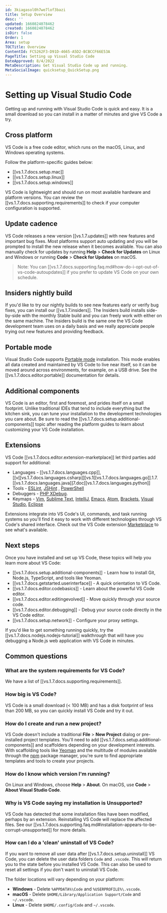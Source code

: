 ```yaml
---
id: 3kiagasol0h7we7lof3bazi
title: Setup Overview
desc: ''
updated: 1660824078462
created: 1660824078462
isDir: false
Order: 1
Area: setup
TOCTitle: Overview
ContentId: FC5262F3-D91D-4665-A5D2-BCBCCF66E53A
PageTitle: Setting up Visual Studio Code
DateApproved: 8/4/2022
MetaDescription: Get Visual Studio Code up and running.
MetaSocialImage: quicksetup_QuickSetup.png
---
```

# Setting up Visual Studio Code

Getting up and running with Visual Studio Code is quick and easy. It is a small download so you can install in a matter of minutes and give VS Code a try.

## Cross platform

VS Code is a free code editor, which runs on the macOS, Linux, and Windows operating systems.

Follow the platform-specific guides below:

* [[vs.1.7.docs.setup.mac]]
* [[vs.1.7.docs.setup.linux]]
* [[vs.1.7.docs.setup.windows]]

VS Code is lightweight and should run on most available hardware and platform versions. You can review the [[vs.1.7.docs.supporting.requirements]] to check if your computer configuration is supported.

## Update cadence

VS Code releases a new version [[vs.1.7.updates]] with new features and important bug fixes. Most platforms support auto updating and you will be prompted to install the new release when it becomes available. You can also manually check for updates by running **Help** > **Check for Updates** on Linux and Windows or running **Code** > **Check for Updates** on macOS.

>Note: You can [[vs.1.7.docs.supporting.faq.md#how-do-i-opt-out-of-vs-code-autoupdates]] if you prefer to update VS Code on your own schedule.

## Insiders nightly build

If you'd like to try our nightly builds to see new features early or verify bug fixes, you can install our [[vs.1.7.insiders]]. The Insiders build installs side-by-side with the monthly Stable build and you can freely work with either on the same machine. The Insiders build is the same one the VS Code development team uses on a daily basis and we really appreciate people trying out new features and providing feedback.

## Portable mode

Visual Studio Code supports [Portable mode](https://en.wikipedia.org/wiki/Portable_application) installation. This mode enables all data created and maintained by VS Code to live near itself, so it can be moved around across environments, for example, on a USB drive. See the [[vs.1.7.docs.editor.portable]] documentation for details.

## Additional components

VS Code is an editor, first and foremost, and prides itself on a small footprint. Unlike traditional IDEs that tend to include everything but the kitchen sink, you can tune your installation to the development technologies you care about. Be sure to read the [[vs.1.7.docs.setup.additional-components]] topic after reading the platform guides to learn about customizing your VS Code installation.

## Extensions

VS Code [[vs.1.7.docs.editor.extension-marketplace]] let third parties add support for additional:

* Languages - [[vs.1.7.docs.languages.cpp]], [[v[[vs.1.7.docs.languages.csharp]][vs.1[[vs.1.7.docs.languages.go]].1.7.[[vs.1.7.docs.languages.java]]7.doc[[vs.1.7.docs.languages.python]]
* Tools - [ESLint](https://marketplace.visualstudio.com/items/dbaeumer.vscode-eslint), [JSHint](https://marketplace.visualstudio.com/items/dbaeumer.jshint) , [PowerShell](https://marketplace.visualstudio.com/items?itemName=ms-vscode.PowerShell)
* Debuggers - [PHP XDebug](https://marketplace.visualstudio.com/items?itemName=xdebug.php-debug).
* Keymaps - [Vim](https://marketplace.visualstudio.com/items?itemName=vscodevim.vim), [Sublime Text](https://marketplace.visualstudio.com/items?itemName=ms-vscode.sublime-keybindings), [IntelliJ](https://marketplace.visualstudio.com/items?itemName=k--kato.intellij-idea-keybindings), [Emacs](https://marketplace.visualstudio.com/items?itemName=hiro-sun.vscode-emacs), [Atom](https://marketplace.visualstudio.com/items?itemName=ms-vscode.atom-keybindings), [Brackets](https://marketplace.visualstudio.com/items?itemName=ms-vscode.brackets-keybindings), [Visual Studio](https://marketplace.visualstudio.com/items?itemName=ms-vscode.vs-keybindings), [Eclipse](https://marketplace.visualstudio.com/items?itemName=alphabotsec.vscode-eclipse-keybindings)

Extensions integrate into VS Code's UI, commands, and task running systems so you'll find it easy to work with different technologies through VS Code's shared interface. Check out the VS Code extension [Marketplace](https://marketplace.visualstudio.com/vscode) to see what's available.

## Next steps

Once you have installed and set up VS Code, these topics will help you learn more about VS Code:

* [[vs.1.7.docs.setup.additional-components]] - Learn how to install Git, Node.js, TypeScript, and tools like Yeoman.
* [[vs.1.7.docs.getstarted.userinterface]] - A quick orientation to VS Code.
* [[vs.1.7.docs.editor.codebasics]] - Learn about the powerful VS Code editor.
* [[vs.1.7.docs.editor.editingevolved]] - Move quickly through your source code.
* [[vs.1.7.docs.editor.debugging]] - Debug your source code directly in the VS Code editor.
* [[vs.1.7.docs.setup.network]] - Configure your proxy settings.

If you'd like to get something running quickly, try the [[vs.1.7.docs.nodejs.nodejs-tutorial]] walkthrough that will have you debugging a Node.js web application with VS Code in minutes.

## Common questions

### What are the system requirements for VS Code?

We have a list of [[vs.1.7.docs.supporting.requirements]].

### How big is VS Code?

VS Code is a small download (< 100 MB) and has a disk footprint of less than 200 MB, so you can quickly install VS Code and try it out.

### How do I create and run a new project?

VS Code doesn't include a traditional **File** > **New Project** dialog or pre-installed project templates. You'll need to add [[vs.1.7.docs.setup.additional-components]] and scaffolders depending on your development interests. With scaffolding tools like [Yeoman](https://yeoman.io/) and the multitude of modules available through the [npm](https://www.npmjs.com/) package manager, you're sure to find appropriate templates and tools to create your projects.

### How do I know which version I'm running?

On Linux and Windows, choose **Help** > **About**. On macOS, use **Code** > **About Visual Studio Code**.

### Why is VS Code saying my installation is Unsupported?

VS Code has detected that some installation files have been modified, perhaps by an extension. Reinstalling VS Code will replace the affected files. See our [[vs.1.7.docs.supporting.faq.md#installation-appears-to-be-corrupt-unsupported]] for more details.

### How can I do a 'clean' uninstall of VS Code?

If you want to remove all user data after [[vs.1.7.docs.setup.uninstall]] VS Code, you can delete the user data folders `Code` and `.vscode`. This will return you to the state before you installed VS Code. This can also be used to reset all settings if you don't want to uninstall VS Code.

The folder locations will vary depending on your platform:

* **Windows** - Delete `%APPDATA%\Code` and `%USERPROFILE%\.vscode`.
* **macOS** - Delete `$HOME/Library/Application Support/Code` and `~/.vscode`.
* **Linux** - Delete `$HOME/.config/Code` and `~/.vscode`.

